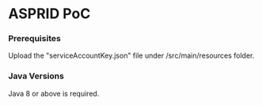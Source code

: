 # ASPRID PoC

### Prerequisites
Upload the "serviceAccountKey.json" file under /src/main/resources folder.

### Java Versions
Java 8 or above is required.